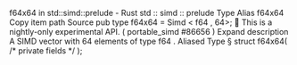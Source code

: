 f64x64 in std::simd::prelude - Rust
std
::
simd
::
prelude
Type Alias
f64x64
Copy item path
Source
pub type f64x64 =
Simd
<
f64
, 64>;
🔬
This is a nightly-only experimental API. (
portable_simd
#86656
)
Expand description
A SIMD vector with 64 elements of type
f64
.
Aliased Type
§
struct f64x64(
/* private fields */
);